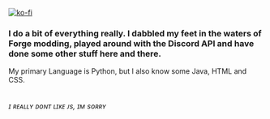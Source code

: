 [![ko-fi](https://ko-fi.com/img/githubbutton_sm.svg)](https://ko-fi.com/O5O5KB7AN)
### I do a bit of everything really. I dabbled my feet in the waters of Forge modding, played around with the Discord API and have done some other stuff here and there.
My primary Language is Python, but I also know some Java, HTML and CSS. </br>
</br>
</br>
*ɪ ʀᴇᴀʟʟʏ ᴅᴏɴᴛ ʟɪᴋᴇ ᴊs, ɪᴍ sᴏʀʀʏ*
